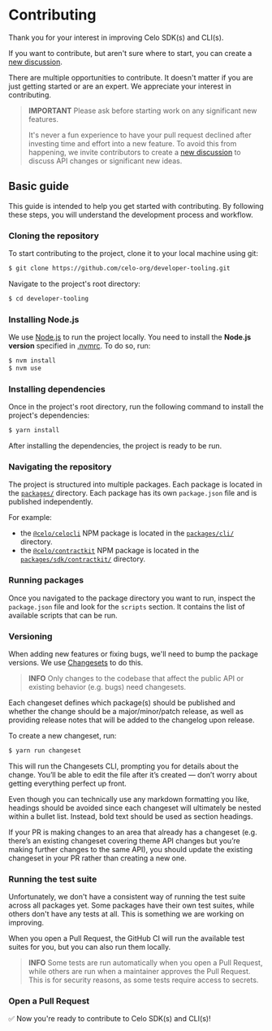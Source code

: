 # Contributing

Thank you for your interest in improving Celo SDK(s) and CLI(s).

If you want to contribute, but aren't sure where to start, you can create a
[new discussion](https://github.com/celo-org/developer-tooling/discussions).

There are multiple opportunities to contribute. It doesn't matter if you are just
getting started or are an expert. We appreciate your interest in contributing.

> **IMPORTANT**
> Please ask before starting work on any significant new features.
>
> It's never a fun experience to have your pull request declined after investing time and effort
> into a new feature. To avoid this from happening, we invite contributors to create a
> [new discussion](https://github.com/celo-org/developer-tooling/discussions) to discuss API changes or
> significant new ideas.

## Basic guide

This guide is intended to help you get started with contributing. By following these steps,
you will understand the development process and workflow.

### Cloning the repository

To start contributing to the project, clone it to your local machine using git:

```sh
$ git clone https://github.com/celo-org/developer-tooling.git
```

Navigate to the project's root directory:

```sh
$ cd developer-tooling
```

### Installing Node.js

We use [Node.js](https://nodejs.org/en/) to run the project locally.
You need to install the **Node.js version** specified in [.nvmrc](/.nvmrc). To do so, run:

```sh
$ nvm install
$ nvm use
```

### Installing dependencies

Once in the project's root directory, run the following command to install the project's 
dependencies:

```sh
$ yarn install
```

After installing the dependencies, the project is ready to be run. 

### Navigating the repository

The project is structured into multiple packages. Each package is located in the 
[`packages/`](../packages/) directory. Each package has its own `package.json` file and is 
published independently.

For example:

-   the [`@celo/celocli`](https://www.npmjs.com/package/@celo/celocli) NPM package is 
    located in the [`packages/cli/`](../packages/cli/) directory.
-   the [`@celo/contractkit`](https://www.npmjs.com/package/@celo/contractkit) NPM package is 
    located in the [`packages/sdk/contractkit/`](../packages/sdk/contractkit/) directory.

### Running packages

Once you navigated to the package directory you want to run, inspect the `package.json` file
and look for the `scripts` section. It contains the list of available scripts that can be run.

### Versioning

When adding new features or fixing bugs, we'll need to bump the package versions. 
We use [Changesets](https://github.com/changesets/changesets) to do this.

> **INFO**
> Only changes to the codebase that affect the public API or existing behavior (e.g. bugs) 
> need changesets.

Each changeset defines which package(s) should be published and whether the change should be a 
major/minor/patch release, as well as providing release notes that will be added to the changelog 
upon release.

To create a new changeset, run:

```sh
$ yarn run changeset
```

This will run the Changesets CLI, prompting you for details about the change. 
You’ll be able to edit the file after it’s created — don’t worry about getting everything perfect 
up front.

Even though you can technically use any markdown formatting you like, headings should be avoided 
since each changeset will ultimately be nested within a bullet list. Instead, bold text should be 
used as section headings.

If your PR is making changes to an area that already has a changeset (e.g. there’s an existing 
changeset covering theme API changes but you’re making further changes to the same API), you 
should update the existing changeset in your PR rather than creating a new one.

### Running the test suite 

Unfortunately, we don't have a consistent way of running the test suite across all packages yet.
Some packages have their own test suites, while others don't have any tests at all.
This is something we are working on improving.

When you open a Pull Request, the GitHub CI will run the available test suites for you, but 
you can also run them locally.

> **INFO**
> Some tests are run automatically when you open a Pull Request, while others are run when a 
> maintainer approves the Pull Request. This is for security reasons, as some tests require access 
> to secrets.

### Open a Pull Request

✅ Now you're ready to contribute to Celo SDK(s) and CLI(s)!
